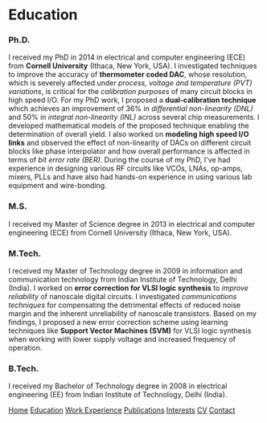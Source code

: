 # Education

### Ph.D.
I received my PhD in 2014 in electrical and computer engineering (ECE) from **Cornell University** (Ithaca, New York, USA).
I investigated techniques to improve the accuracy of **thermometer coded DAC**, whose resolution, which is severely affected under _process, voltage and temperature (PVT) variations_, is critical for the _calibration purposes_ of many circuit blocks in high speed I/O. For my PhD work, I proposed a **dual-calibration technique** which achieves an improvement of 36% in _differential non-linearity (DNL)_ and 50% in _integral non-linearity (INL)_ across several chip measurements. I developed mathematical models of the proposed technique enabling the determination of overall yield.
I also worked on **modeling high speed I/O links** and observed the effect of non-linearity of DACs on different circuit blocks like phase interpolator and how overall performance is affected in terms of _bit error rate (BER)_.
During the course of my PhD, I've had experience in designing various RF circuits like VCOs, LNAs, op-amps, mixers, PLLs and have also had hands-on experience in using various lab equipment and wire-bonding.

### M.S.
I received my Master of Science degree in 2013 in electrical and computer engineering (ECE) from Cornell University (Ithaca, New York, USA).

### M.Tech.
I received my Master of Technology degree in 2009 in information and communication technology from Indian Institute of Technology, Delhi (India).
I worked on **error correction for VLSI logic synthesis** to _improve reliability_ of nanoscale digital circuits. I investigated _communications techniques_ for compensating the detrimental effects of reduced noise margin and the inherent unreliability of nanoscale transistors. Based on my findings, I proposed a new error correction scheme using learning techniques like **Support Vector Machines (SVM)** for VLSI logic synthesis when working with lower supply voltage and increased frequency of operation.

### B.Tech.
I received my Bachelor of Technology degree in 2008 in electrical engineering (EE) from Indian Institute of Technology, Delhi (India).

[Home](https://ishitamukhopadhyay.github.io/index.html) [Education](https://ishitamukhopadhyay.github.io/education.html) [Work Experience](https://ishitamukhopadhyay.github.io/workexperience.html) [Publications](https://ishitamukhopadhyay.github.io/publications.html) [Interests](https://ishitamukhopadhyay.github.io/interests.html) [CV](https://ishitamukhopadhyay.github.io/cv.html) [Contact](https://ishitamukhopadhyay.github.io/contact.html)
